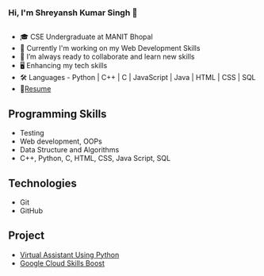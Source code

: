 ### Hi, I'm Shreyansh Kumar Singh 👋
##
* 🎓 CSE Undergraduate at MANIT Bhopal
* 🔭 Currently I'm working on my Web Development Skills
* 📗 I’m always ready to collaborate and learn new skills
* 🖥 Enhancing my tech skills
* 🛠  Languages - Python | C++ | C | JavaScript | Java | HTML | CSS | SQL
* 🧾[Resume](https://drive.google.com/file/d/1Xg54KmzeoovV2xOwFMgFf0DIDi601lck/view?usp=share_link)
 
## Programming Skills 

* Testing
* Web development, OOPs
* Data Structure and Algorithms
* C++, Python, C, HTML, CSS, Java Script, SQL

## Technologies
* Git
* GitHub

## Project
* [Virtual Assistant Using Python](https://drive.google.com/file/d/1aJ9_dEEmwQc6OcE9g_ghECuQ7wCZTZdD/view?usp=sharing)
* [Google Cloud Skills Boost](http://qwiklabs.com/public_profiles/84c7de5a-e381-4583-866d-639e43147b28)
